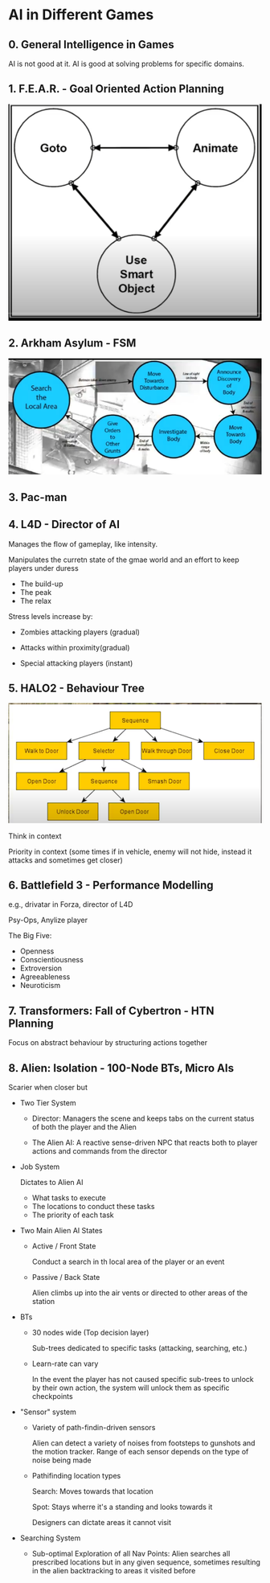 # AI in Different Games

##  0. General Intelligence in Games

AI is not good at it. AI is good at solving problems for specific domains.

## 1. F.E.A.R. - Goal Oriented Action Planning

![](assets/Fear.png)

## 2. Arkham Asylum - FSM

![](assets/ArkhamAsylum.png)

## 3. Pac-man

## 4. L4D - Director of AI

Manages the flow of gameplay, like intensity.

Manipulates the curretn state of the gmae world and an effort to keep players under duress

- The build-up
- The peak
- The relax

Stress levels increase by:
- Zombies attacking players (gradual)

- Attacks within proximity(gradual)

- Special attacking players (instant)

## 5. HALO2 - Behaviour Tree

![](assets/HALO2.png)

Think in context

Priority in context (some times if in vehicle, enemy will not hide, instead it attacks and sometimes get closer)

## 6. Battlefield 3 - Performance Modelling

e.g., drivatar in Forza, director of L4D

Psy-Ops, Anylize player

The Big Five:
- Openness
- Conscientiousness
- Extroversion
- Agreeableness
- Neuroticism

## 7. Transformers: Fall of Cybertron - HTN Planning

Focus on abstract behaviour by structuring actions together

## 8. Alien: Isolation - 100-Node BTs, Micro AIs

Scarier when closer but 

- Two Tier System 

    - Director: Managers the scene and keeps tabs on the current status of both the player and the Alien

    - The Alien AI: A reactive sense-driven NPC that reacts both to player actions and commands from the director

- Job System
    
    Dictates to Alien AI

    - What tasks to execute
    - The locations to conduct these tasks
    - The priority of each task

- Two Main Alien AI States

    - Active / Front State

        Conduct a search in th local area of the player or an event

    - Passive / Back State

        Alien climbs up into the air vents or directed to other areas of the station

- BTs

    - 30 nodes wide (Top decision layer)
        
        Sub-trees dedicated to specific tasks (attacking, searching, etc.)

    - Learn-rate can vary

        In the event the player has not caused specific sub-trees to unlock by their own action, the system will unlock them as specific checkpoints

- "Sensor" system

    - Variety of path-findin-driven sensors
        
        Alien can detect a variety of noises from footsteps to gunshots and the motion tracker. Range of each sensor depends on the type of noise being made

    - Pathifinding location types

        Search: Moves towards that location

        Spot: Stays wherre it's a standing and looks towards it

        Designers can dictate areas it cannot visit

- Searching System

    - Sub-optimal Exploration of all Nav Points: Alien searches all prescribed locations but in any given sequence, sometimes resulting in the alien backtracking to areas it visited before